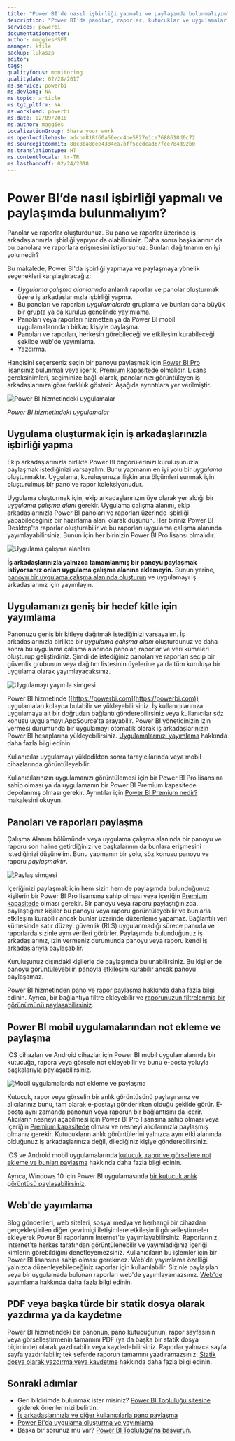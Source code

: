 ```yaml
---
title: "Power BI’de nasıl işbirliği yapmalı ve paylaşımda bulunmalıyım?"
description: "Power BI'da panolar, raporlar, kutucuklar ve uygulamalar üzerinde farklı yollarla işbirliği yapabilir ve bunları paylaşabilirsiniz. Her biri farklı bir avantaj sunar."
services: powerbi
documentationcenter: 
author: maggiesMSFT
manager: kfile
backup: lukaszp
editor: 
tags: 
qualityfocus: monitoring
qualitydate: 02/28/2017
ms.service: powerbi
ms.devlang: NA
ms.topic: article
ms.tgt_pltfrm: NA
ms.workload: powerbi
ms.date: 02/09/2018
ms.author: maggies
LocalizationGroup: Share your work
ms.openlocfilehash: adcba818f60a66ecc4be5827e1ce7688618d0c72
ms.sourcegitcommit: 88c8ba8dee4384ea7bff5cedcad67fce784d92b0
ms.translationtype: HT
ms.contentlocale: tr-TR
ms.lasthandoff: 02/24/2018
---
```

# <a name="how-should-i-collaborate-and-share-in-power-bi"></a>Power BI’de nasıl işbirliği yapmalı ve paylaşımda bulunmalıyım?

Panolar ve raporlar oluşturdunuz. Bu pano ve raporlar üzerinde iş arkadaşlarınızla işbirliği yapıyor da olabilirsiniz. Daha sonra başkalarının da bu panolara ve raporlara erişmesini istiyorsunuz. Bunları dağıtmanın en iyi yolu nedir?

Bu makalede, Power BI'da işbirliği yapmaya ve paylaşmaya yönelik seçenekleri karşılaştıracağız: 

* *Uygulama çalışma alanlarında* anlamlı raporlar ve panolar oluşturmak üzere iş arkadaşlarınızla işbirliği yapma.
* Bu panoları ve raporları *uygulamalarda* gruplama ve bunları daha büyük bir grupta ya da kuruluş genelinde yayımlama.
* Panoları veya raporları hizmetten ya da Power BI mobil uygulamalarından birkaç kişiyle paylaşma.
* Panoları ve raporları, herkesin görebileceği ve etkileşim kurabileceği şekilde web'de yayımlama.
* Yazdırma. 

Hangisini seçerseniz seçin bir panoyu paylaşmak için [Power BI Pro lisansınız](service-free-vs-pro.md) bulunmalı veya içerik, [Premium kapasitede](service-premium.md) olmalıdır. Lisans gereksinimleri, seçiminize bağlı olarak, panolarınızı görüntüleyen iş arkadaşlarınıza göre farklılık gösterir. Aşağıda ayrıntılara yer verilmiştir. 

![Power BI hizmetindeki uygulamalar](media/service-how-to-collaborate-distribute-dashboards-reports/power-bi-apps-home-blog.png)

*Power BI hizmetindeki uygulamalar*

## <a name="collaborate-with-coworkers-to-create-an-app"></a>Uygulama oluşturmak için iş arkadaşlarınızla işbirliği yapma
Ekip arkadaşlarınızla birlikte Power BI öngörülerinizi kuruluşunuzla paylaşmak istediğinizi varsayalım. Bunu yapmanın en iyi yolu bir *uygulama* oluşturmaktır. Uygulama, kuruluşunuza ilişkin ana ölçümleri sunmak için oluşturulmuş bir pano ve rapor koleksiyonudur. 

Uygulama oluşturmak için, ekip arkadaşlarınızın üye olarak yer aldığı bir *uygulama çalışma alanı* gerekir. Uygulama çalışma alanını, ekip arkadaşlarınızla Power BI panoları ve raporları üzerinde işbirliği yapabileceğiniz bir hazırlama alanı olarak düşünün. Her biriniz Power BI Desktop'ta raporlar oluşturabilir ve bu raporları uygulama çalışma alanında yayımlayabilirsiniz. Bunun için her birinizin Power BI Pro lisansı olmalıdır.

![Uygulama çalışma alanları](media/service-how-to-collaborate-distribute-dashboards-reports/power-bi-apps-workspaces.png)

**İş arkadaşlarınızla yalnızca tamamlanmış bir panoyu paylaşmak istiyorsanız onları uygulama çalışma alanına eklemeyin.** Bunun yerine, [panoyu bir uygulama çalışma alanında oluşturun](service-create-distribute-apps.md) ve uygulamayı iş arkadaşlarınız için yayımlayın. 

## <a name="publish-your-app-to-a-broad-audience"></a>Uygulamanızı geniş bir hedef kitle için yayımlama
Panonuzu geniş bir kitleye dağıtmak istediğinizi varsayalım. İş arkadaşlarınızla birlikte bir *uygulama çalışma alanı* oluşturdunuz ve daha sonra bu uygulama çalışma alanında panolar, raporlar ve veri kümeleri oluşturup geliştirdiniz. Şimdi de istediğiniz panoları ve raporları seçip bir güvenlik grubunun veya dağıtım listesinin üyelerine ya da tüm kuruluşa bir uygulama olarak yayımlayacaksınız. 

![Uygulamayı yayımla simgesi](media/service-how-to-collaborate-distribute-dashboards-reports/power-bi-app-publish-600.png)

Power BI hizmetinde ([https://powerbi.com](https://powerbi.com)) uygulamaları kolayca bulabilir ve yükleyebilirsiniz. İş kullanıcılarınıza uygulamaya ait bir doğrudan bağlantı gönderebilirsiniz veya kullanıcılar söz konusu uygulamayı AppSource'ta arayabilir. Power BI yöneticinizin izin vermesi durumunda bir uygulamayı otomatik olarak iş arkadaşlarınızın Power BI hesaplarına yükleyebilirsiniz. [Uygulamalarınızı yayımlama](service-create-distribute-apps.md#publish-your-app) hakkında daha fazla bilgi edinin. 

Kullanıcılar uygulamayı yükledikten sonra tarayıcılarında veya mobil cihazlarında görüntüleyebilir.

Kullanıcılarınızın uygulamanızı görüntülemesi için bir Power BI Pro lisansına sahip olması ya da uygulamanın bir Power BI Premium kapasitede depolanmış olması gerekir. Ayrıntılar için [Power BI Premium nedir?](service-premium.md) makalesini okuyun.

## <a name="share-dashboards-and-reports"></a>Panoları ve raporları paylaşma
Çalışma Alanım bölümünde veya uygulama çalışma alanında bir panoyu ve raporu son haline getirdiğinizi ve başkalarının da bunlara erişmesini istediğinizi düşünelim. Bunu yapmanın bir yolu, söz konusu panoyu ve raporu *paylaşmaktır*. 

![Paylaş simgesi](media/service-how-to-collaborate-distribute-dashboards-reports/power-bi-share-in-situ.png)

İçeriğinizi paylaşmak için hem sizin hem de paylaşımda bulunduğunuz kişilerin bir Power BI Pro lisansına sahip olması veya içeriğin [Premium kapasitede](service-premium.md) olması gerekir. Bir panoyu veya raporu paylaştığınızda, paylaştığınız kişiler bu panoyu veya raporu görüntüleyebilir ve bunlarla etkileşim kurabilir ancak bunlar üzerinde düzenleme yapamaz. Bağlantılı veri kümesinde satır düzeyi güvenlik (RLS) uygulanmadığı sürece panoda ve raporlarda sizinle aynı verileri görürler. Paylaşımda bulunduğunuz iş arkadaşlarınız, izin vermeniz durumunda panoyu veya raporu kendi iş arkadaşlarıyla paylaşabilir. 

Kuruluşunuz dışındaki kişilerle de paylaşımda bulunabilirsiniz. Bu kişiler de panoyu görüntüleyebilir, panoyla etkileşim kurabilir ancak panoyu paylaşamaz. 

Power BI hizmetinden [pano ve rapor paylaşma](service-share-dashboards.md) hakkında daha fazla bilgi edinin. Ayrıca, bir bağlantıya filtre ekleyebilir ve [raporunuzun filtrelenmiş bir görünümünü paylaşabilirsiniz](service-share-reports.md).

## <a name="annotate-and-share-from-the-power-bi-mobile-apps"></a>Power BI mobil uygulamalarından not ekleme ve paylaşma
iOS cihazları ve Android cihazlar için Power BI mobil uygulamalarında bir kutucuğa, rapora veya görsele not ekleyebilir ve bunu e-posta yoluyla başkalarıyla paylaşabilirsiniz. 

![Mobil uygulamalarda not ekleme ve paylaşma](media/service-how-to-collaborate-distribute-dashboards-reports/power-bi-iphone-annotate.png)

Kutucuk, rapor veya görselin bir anlık görüntüsünü paylaşırsınız ve alıcılarınız bunu, tam olarak e-postayı gönderirken olduğu şekilde görür. E-posta aynı zamanda panonun veya raporun bir bağlantısını da içerir. Alıcıların nesneyi açabilmesi için Power BI Pro lisansına sahip olması veya içeriğin [Premium kapasitede](service-premium.md) olması ve nesneyi alıcılarınızla paylaşmış olmanız gerekir. Kutucukların anlık görüntülerini yalnızca aynı etki alanında olduğunuz iş arkadaşlarınıza değil, dilediğiniz kişiye gönderebilirsiniz.

iOS ve Android mobil uygulamalarında [kutucuk, rapor ve görsellere not ekleme ve bunları paylaşma](mobile-annotate-and-share-a-tile-from-the-mobile-apps.md) hakkında daha fazla bilgi edinin.

Ayrıca, Windows 10 için Power BI uygulamasında [bir kutucuk anlık görüntüsü paylaşabilirsiniz](mobile-share-tile-windows-10-phone-app.md).

## <a name="publish-to-the-web"></a>Web'de yayımlama
Blog gönderileri, web siteleri, sosyal medya ve herhangi bir cihazdan gerçekleştirilen diğer çevrimiçi iletişimlere etkileşimli görselleştirmeler ekleyerek Power BI raporlarını İnternet'te yayımlayabilirsiniz. Raporlarınız, İnternet'te herkes tarafından görüntülenebilir ve yayımladığınız içeriği kimlerin görebildiğini denetleyemezsiniz. Kullanıcıların bu işlemler için bir Power BI lisansına sahip olması gerekmez. Web'de yayımlama özelliği yalnızca düzenleyebileceğiniz raporlar için kullanılabilir. Sizinle paylaşılan veya bir uygulamada bulunan raporları web'de yayımlayamazsınız. [Web'de yayımlama](service-publish-to-web.md) hakkında daha fazla bilgi edinin.

## <a name="print-or-save-as-pdf-or-other-static-file"></a>PDF veya başka türde bir statik dosya olarak yazdırma ya da kaydetme
Power BI hizmetindeki bir panonun, pano kutucuğunun, rapor sayfasının veya görselleştirmenin tamamını PDF (ya da başka bir statik dosya biçiminde) olarak yazdırabilir veya kaydedebilirsiniz. Raporlar yalnızca sayfa sayfa yazdırılabilir; tek seferde raporun tamamını yazdıramazsınız. [Statik dosya olarak yazdırma veya kaydetme](service-print.md) hakkında daha fazla bilgi edinin.

## <a name="next-steps"></a>Sonraki adımlar
* Geri bildirimde bulunmak ister misiniz? [Power BI Topluluğu sitesine](https://community.powerbi.com/) giderek önerilerinizi belirtin.
* [İş arkadaşlarınızla ve diğer kullanıcılarla pano paylaşma](service-share-dashboards.md)
* [Power BI'da uygulama oluşturma ve yayımlama](service-create-distribute-apps.md)
* Başka bir sorunuz mu var? [Power BI Topluluğu'na başvurun](http://community.powerbi.com/).

